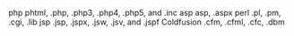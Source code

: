 php phtml, .php, .php3, .php4, .php5, and .inc
asp asp, .aspx
perl .pl, .pm, .cgi, .lib
jsp .jsp, .jspx, .jsw, .jsv, and .jspf
Coldfusion .cfm, .cfml, .cfc, .dbm
